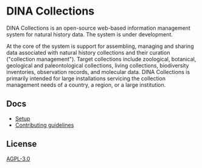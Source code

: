 # DINA Collections

DINA Collections is an open-source web-based information management system for
natural history data. The system is under development.

At the core of the system is support for assembling, managing and sharing data
associated with natural history collections and their curation ("collection
management"). Target collections include zoological, botanical, geological and
paleontological collections, living collections, biodiversity inventories,
observation records, and molecular data. DINA Collections is primarily intended
for large installations servicing the collection management needs of a country,
a region, or a large institution.

## Docs

- [Setup](documentation/setup/index.md)
- [Contributing guidelines](CONTRIBUTING.md)

## License

[AGPL-3.0](LICENSE)
